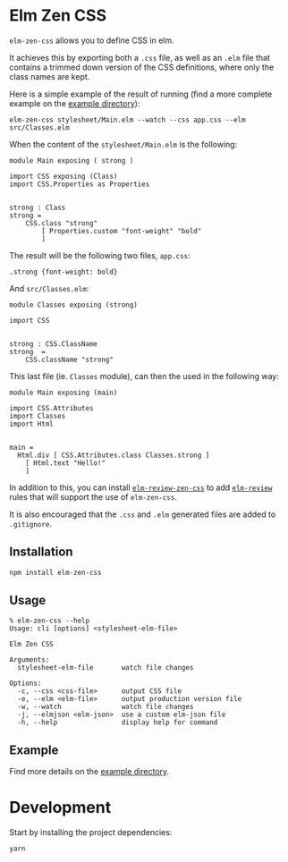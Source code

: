 # Elm Zen CSS

`elm-zen-css` allows you to define CSS in elm.

It achieves this by exporting both a `.css` file, as well as an `.elm` file that contains a trimmed
down version of the CSS definitions, where only the class names are kept.

Here is a simple example of the result of running
(find a more complete example on the [example directory](example)):

```
elm-zen-css stylesheet/Main.elm --watch --css app.css --elm src/Classes.elm
```

When the content of the `stylesheet/Main.elm` is the following:

```
module Main exposing ( strong )

import CSS exposing (Class)
import CSS.Properties as Properties


strong : Class
strong =
    CSS.class "strong"
        [ Properties.custom "font-weight" "bold"
        ]
```

The result will be the following two files, `app.css`:

```
.strong {font-weight: bold}
```

And `src/Classes.elm`:

```
module Classes exposing (strong)

import CSS


strong : CSS.ClassName
strong  =
    CSS.className "strong"
```

This last file (ie. `Classes` module), can then the used in the following way:

```
module Main exposing (main)

import CSS.Attributes
import Classes
import Html


main =
  Html.div [ CSS.Attributes.class Classes.strong ] 
    [ Html.text "Hello!"
    ]
```

In addition to this, you can install [`elm-review-zen-css`](https://package.elm-lang.org/packages/decioferreira/elm-review-zen-css/latest/)
to add [`elm-review`](https://package.elm-lang.org/packages/jfmengels/elm-review/latest/)
rules that will support the use of `elm-zen-css`.

It is also encouraged that the `.css` and `.elm` generated files are added to `.gitignore`.

## Installation

```bash
npm install elm-zen-css
```

## Usage

```
% elm-zen-css --help
Usage: cli [options] <stylesheet-elm-file>

Elm Zen CSS

Arguments:
  stylesheet-elm-file       watch file changes

Options:
  -c, --css <css-file>      output CSS file
  -e, --elm <elm-file>      output production version file
  -w, --watch               watch file changes
  -j, --elmjson <elm-json>  use a custom elm-json file
  -h, --help                display help for command
```

## Example

Find more details on the [example directory](example).

# Development

Start by installing the project dependencies:

```
yarn
```